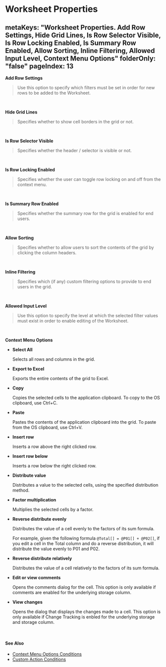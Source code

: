 # Worksheet Properties
metaKeys: "Worksheet Properties. Add Row Settings, Hide Grid Lines, Is Row Selector Visible, Is Row Locking Enabled, Is Summary Row Enabled, Allow Sorting, Inline Filtering, Allowed Input Level, Context Menu Options"
folderOnly: "false"
pageIndex: 13
---


**Add Row Settings**  
>Use this option to specify which filters must be set in order for new rows to be added to the Worksheet. 

<br/>

**Hide Grid Lines**  
>Specifies whether to show cell borders in the grid or not.

<br/>

**Is Row Selector Visible**  
>Specifies whether the header / selector is visible or not.

<br/>

**Is Row Locking Enabled**  
>Specifies whether the user can toggle row locking on and off from the context menu.

<br/>

**Is Summary Row Enabled**  
>Specifies whether the summary row for the grid is enabled for end users.

<br/>

**Allow Sorting**  
>Specifies whether to allow users to sort the contents of the grid by clicking the column headers.

<br/>

**Inline Filtering**  
>Specifies which (if any) custom filtering options to provide to end users in the grid.

<br/>

**Allowed Input Level**  
>Use this option to specify the level at which the selected filter values must exist in order to enable editing of the Worksheet.

<br/>

**Context Menu Options** 
 
* **Select All**
 
     Selects all rows and columns in the grid.

* **Export to Excel**

     Exports the entire contents of the grid to Excel.
 
* **Copy**

     Copies the selected cells to the application clipboard. To copy to the OS clipboard, use Ctrl+C.

* **Paste**

     Pastes the contents of the application clipboard into the grid. To paste from the OS clipboard, use Ctrl+V.

* **Insert row**

     Inserts a row above the right clicked row.

* **Insert row below**

     Inserts a row below the right clicked row.

* **Distribute value**

     Distributes a value to the selected cells, using the specified distribution method.

* **Factor multiplication**

     Multiplies the selected cells by a factor.

* **Reverse distribute evenly**

     Distributes the value of a cell evenly to the factors of its sum formula.

     For example, given the following formula ``@Total[] = @P01[] + @P02[]``, if you edit a cell in the Total column and do a reverse distribution, it will distribute the value evenly to P01 and P02.

* **Reverse distribute relatively**

     Distributes the value of a cell relatively to the factors of its sum formula.

* **Edit or view comments**

     Opens the comments dialog for the cell. This option is only available if comments are enabled for the underlying storage column.

* **View changes**

     Opens the dialog that displays the changes made to a cell. This option is only available if Change Tracking is enbled for the underlying storage and storage column.

<br/>

#### See Also


* [Context Menu Options Conditions](wproperties/contextmenuoptions.md)
* [Custom Action Conditions](columnproperties/customactionconditions.md)

<br/>
